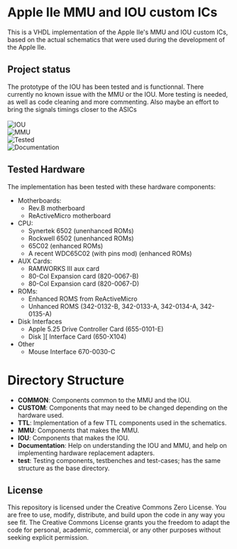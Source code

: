 # Apple IIe MMU and IOU custom ICs

This is a VHDL implementation of the Apple IIe's MMU and IOU custom ICs, based on the actual schematics that were used during the development of the Apple IIe.

## Project status
The prototype of the IOU has been tested and is functionnal. There currently no known issue with the MMU or the IOU. More testing is needed, as well as code cleaning and more commenting. Also maybe an effort to bring the signals timings closer to the ASICs<br/>
<br/>
![IOU](https://img.shields.io/github/issues-search?query=repo%3Afrozen-signal%2FApple_IIe_MMU_IOU%20is%3Aopen%20label%3Abug%20label%3AIOU&label=IOU%20Issues
)<br/>
![MMU](https://img.shields.io/github/issues-search?query=repo%3Afrozen-signal%2FApple_IIe_MMU_IOU%20is%3Aopen%20label%3Abug%20label%3AMMU&label=MMU%20Issues
)<br/>
![Tested](https://img.shields.io/badge/Tested-Tested_but_not_thoroughly-yellow)<br/>
![Documentation](https://img.shields.io/badge/Documentation-Some_but_no_pretty_pics-yellow)<br/>

## Tested Hardware
The implementation has been tested with these hardware components:

- Motherboards:
  - Rev.B motherboard
  - ReActiveMicro motherboard
- CPU:
  - Synertek 6502 (unenhanced ROMs)
  - Rockwell 6502 (unenhanced ROMs)
  - 65C02 (enhanced ROMs)
  - A recent WDC65C02 (with pins mod) (enhanced ROMs)
- AUX Cards:
  - RAMWORKS III aux card
  - 80-Col Expansion card (820-0067-B)
  - 80-Col Expansion card (820-0067-D)
- ROMs:
  - Enhanced ROMS from ReActiveMicro
  - Unhanced ROMS (342-0132-B, 342-0133-A, 342-0134-A, 342-0135-A)
- Disk Interfaces
  - Apple 5.25 Drive Controller Card (655-0101-E)
  - Disk ][ Interface Card (650-X104)
- Other
  - Mouse Interface 670-0030-C

# Directory Structure
* **COMMON**: Components common to the MMU and the IOU.
* **CUSTOM**: Components that may need to be changed depending on the hardware used.
* **TTL**: Implementation of a few TTL components used in the schematics.
* **MMU**: Components that makes the MMU.
* **IOU**: Components that makes the IOU.
* **Documentation**: Help on understanding the IOU and MMU, and help on implementing hardware replacement adapters.
* **test**: Testing components, testbenches and test-cases; has the same structure as the base directory.

## License

This repository is licensed under the Creative Commons Zero License. You are free to use, modify, distribute, and build upon the code in any way you see fit. The Creative Commons License grants you the freedom to adapt the code for personal, academic, commercial, or any other purposes without seeking explicit permission.
